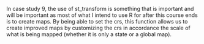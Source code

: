 In case study 9, the use of st_transform is something that is important and will be important as most of what I intend to use R for after this course ends is to create maps. By being able to set the crs, this function allows us to create improved maps by customizing the crs in accordance the scale of what is being mapped (whether it is only a state or a global map).